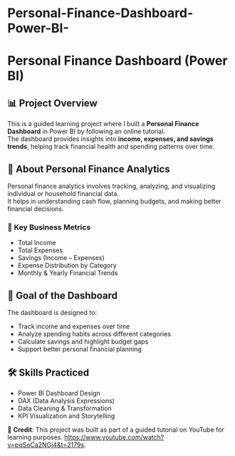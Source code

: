 # Personal-Finance-Dashboard-Power-BI-
# Personal Finance Dashboard (Power BI)

## 📊 Project Overview
This is a guided learning project where I built a **Personal Finance Dashboard** in Power BI by following an online tutorial.  
The dashboard provides insights into **income, expenses, and savings trends**, helping track financial health and spending patterns over time.

## 📖 About Personal Finance Analytics
Personal finance analytics involves tracking, analyzing, and visualizing individual or household financial data.  
It helps in understanding cash flow, planning budgets, and making better financial decisions.

### 🔑 Key Business Metrics
- Total Income  
- Total Expenses  
- Savings (Income – Expenses)  
- Expense Distribution by Category  
- Monthly & Yearly Financial Trends  

## 🎯 Goal of the Dashboard
The dashboard is designed to:
- Track income and expenses over time  
- Analyze spending habits across different categories  
- Calculate savings and highlight budget gaps  
- Support better personal financial planning  

## 🛠 Skills Practiced
- Power BI Dashboard Design  
- DAX (Data Analysis Expressions)  
- Data Cleaning & Transformation  
- KPI Visualization and Storytelling  





📌 **Credit**: This project was built as part of a guided tutorial on YouTube for learning purposes.   https://www.youtube.com/watch?v=pqSoCa2NGj4&t=2179s. 
